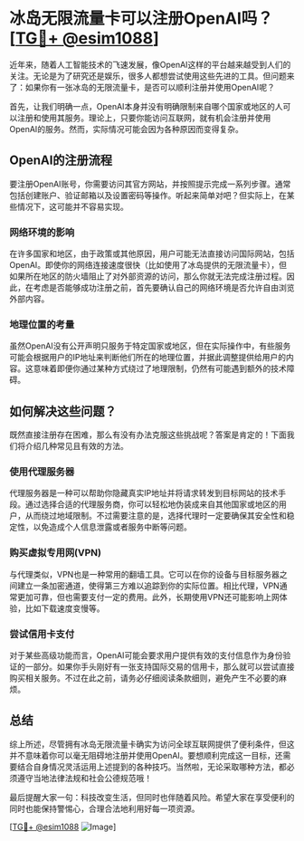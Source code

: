 # 冰岛无限流量卡可以注册OpenAI吗？[[TG💪+ @esim1088](https://t.me/s/esim1088)]

近年来，随着人工智能技术的飞速发展，像OpenAI这样的平台越来越受到人们的关注。无论是为了研究还是娱乐，很多人都想尝试使用这些先进的工具。但问题来了：如果你有一张冰岛的无限流量卡，是否可以顺利注册并使用OpenAI呢？

首先，让我们明确一点，OpenAI本身并没有明确限制来自哪个国家或地区的人可以注册和使用其服务。理论上，只要你能访问互联网，就有机会注册并使用OpenAI的服务。然而，实际情况可能会因为各种原因而变得复杂。

## OpenAI的注册流程

要注册OpenAI账号，你需要访问其官方网站，并按照提示完成一系列步骤。通常包括创建账户、验证邮箱以及设置密码等操作。听起来简单对吧？但实际上，在某些情况下，这可能并不容易实现。

### 网络环境的影响

在许多国家和地区，由于政策或其他原因，用户可能无法直接访问国际网站，包括OpenAI。即使你的网络连接速度很快（比如使用了冰岛提供的无限流量卡），但如果所在地区的防火墙阻止了对外部资源的访问，那么你就无法完成注册过程。因此，在考虑是否能够成功注册之前，首先要确认自己的网络环境是否允许自由浏览外部内容。

### 地理位置的考量

虽然OpenAI没有公开声明只服务于特定国家或地区，但在实际操作中，有些服务可能会根据用户的IP地址来判断他们所在的地理位置，并据此调整提供给用户的内容。这意味着即便你通过某种方式绕过了地理限制，仍然有可能遇到额外的技术障碍。

## 如何解决这些问题？

既然直接注册存在困难，那么有没有办法克服这些挑战呢？答案是肯定的！下面我们将介绍几种常见且有效的方法。

### 使用代理服务器

代理服务器是一种可以帮助你隐藏真实IP地址并将请求转发到目标网站的技术手段。通过选择合适的代理服务商，你可以轻松地伪装成来自其他国家或地区的用户，从而绕过地域限制。不过需要注意的是，选择代理时一定要确保其安全性和稳定性，以免造成个人信息泄露或者服务中断等问题。

### 购买虚拟专用网(VPN)

与代理类似，VPN也是一种常用的翻墙工具。它可以在你的设备与目标服务器之间建立一条加密通道，使得第三方难以追踪到你的实际位置。相比代理，VPN通常更加可靠，但也需要支付一定的费用。此外，长期使用VPN还可能影响上网体验，比如下载速度变慢等。

### 尝试信用卡支付

对于某些高级功能而言，OpenAI可能会要求用户提供有效的支付信息作为身份验证的一部分。如果你手头刚好有一张支持国际交易的信用卡，那么就可以尝试直接购买相关服务。不过在此之前，请务必仔细阅读条款细则，避免产生不必要的麻烦。

## 总结

综上所述，尽管拥有冰岛无限流量卡确实为访问全球互联网提供了便利条件，但这并不意味着你可以毫无阻碍地注册并使用OpenAI。要想顺利完成这一目标，还需要结合自身情况灵活运用上述提到的各种技巧。当然啦，无论采取哪种方法，都必须遵守当地法律法规和社会公德规范哦！

最后提醒大家一句：科技改变生活，但同时也伴随着风险。希望大家在享受便利的同时也能保持警惕心，合理合法地利用好每一项资源。

[[TG💪+ @esim1088](https://t.me/s/esim1088) ![Image](https://i.postimg.cc/4NQfJmqS/Snipaste-2025-05-13-00-14-12.png)]